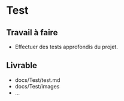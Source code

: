 # Test

## Travail à faire
- Effectuer des tests approfondis du projet.

## Livrable
- docs/Test/test.md
- docs/Test/images
- ...